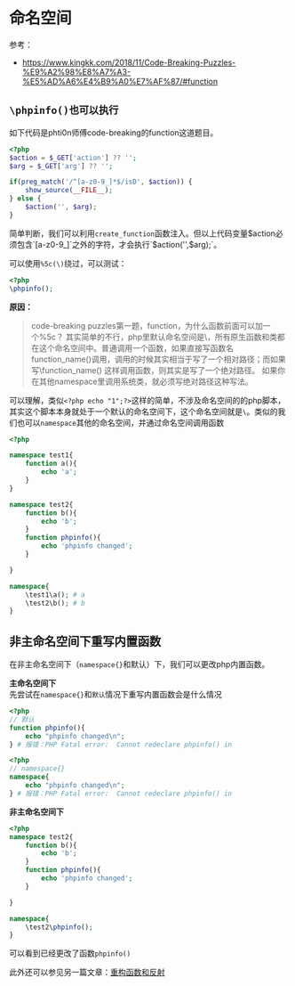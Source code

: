 # 命名空间
参考：
- https://www.kingkk.com/2018/11/Code-Breaking-Puzzles-%E9%A2%98%E8%A7%A3-%E5%AD%A6%E4%B9%A0%E7%AF%87/#function

## `\phpinfo()也可以执行`
如下代码是phti0n师傅code-breaking的function这道题目。
```php
<?php
$action = $_GET['action'] ?? '';
$arg = $_GET['arg'] ?? '';

if(preg_match('/^[a-z0-9_]*$/isD', $action)) {
    show_source(__FILE__);
} else {
    $action('', $arg);
}
```
简单判断，我们可以利用`create_function`函数注入。但以上代码变量$action必须包含`[a-z0-9_]`之外的字符，才会执行`$action('',$arg);`。 

可以使用`%5c(\)`绕过，可以测试：
```php
<?php
\phpinfo();
```

**原因：**  
> code-breaking puzzles第一题，function，为什么函数前面可以加一个%5c？
其实简单的不行，php里默认命名空间是\，所有原生函数和类都在这个命名空间中。普通调用一个函数，如果直接写函数名function_name()调用，调用的时候其实相当于写了一个相对路径；而如果写\function_name() 这样调用函数，则其实是写了一个绝对路径。
> 如果你在其他namespace里调用系统类，就必须写绝对路径这种写法。

可以理解，类似`<?php echo "1";?>`这样的简单，不涉及命名空间的的php脚本，其实这个脚本本身就处于一个默认的命名空间下，这个命名空间就是`\`。类似的我们也可以`namespace`其他的命名空间，并通过命名空间调用函数
```php
<?php

namespace test1{
	function a(){
		echo 'a';
	}
}

namespace test2{
	function b(){
		echo 'b';
	}
	function phpinfo(){
		echo 'phpinfo changed';
	}

}

namespace{
	\test1\a(); # a
	\test2\b(); # b
}
```

## 非主命名空间下重写内置函数

在非主命名空间下（`namespace{}`和默认）下，我们可以更改php内置函数。  

**主命名空间下**  
先尝试在`namespace{}`和`默认`情况下重写内置函数会是什么情况
```php
<?php
// 默认
function phpinfo(){
	echo "phpinfo changed\n";
} # 报错：PHP Fatal error:  Cannot redeclare phpinfo() in
```
```php
<?php
// namespace{}
namespace{
	echo "phpinfo changed\n";
} # 报错：PHP Fatal error:  Cannot redeclare phpinfo() in
```

**非主命名空间下**
```php
<?php
namespace test2{
	function b(){
		echo 'b';
	}
	function phpinfo(){
		echo 'phpinfo changed';
	}

}

namespace{
	\test2\phpinfo();
}
```

可以看到已经更改了函数`phpinfo()`

此外还可以参见另一篇文章：[重构函数和反射](重构函数和反射.md)